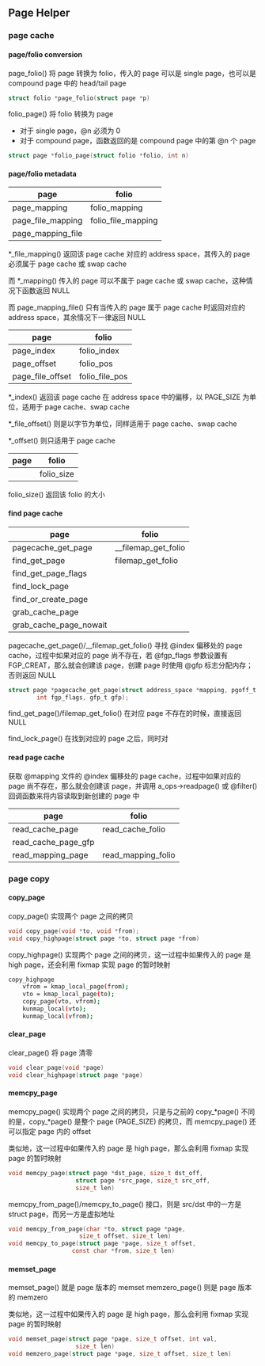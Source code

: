 ## Page Helper


### page cache

#### page/folio conversion

page_folio() 将 page 转换为 folio，传入的 page 可以是 single page，也可以是 compound page 中的 head/tail page

```c
struct folio *page_folio(struct page *p)
```


folio_page() 将 folio 转换为 page

- 对于 single page，@n 必须为 0
- 对于 compound page，函数返回的是 compound page 中的第 @n 个 page

```c
struct page *folio_page(struct folio *folio, int n)
```


#### page/folio metadata

page        | folio
----        | ----
page_mapping| folio_mapping
page_file_mapping | folio_file_mapping
page_mapping_file |

*_file_mapping() 返回该 page cache 对应的 address space，其传入的 page 必须属于 page cache 或 swap cache

而 *_mapping() 传入的 page 可以不属于 page cache 或 swap cache，这种情况下函数返回 NULL

而 page_mapping_file() 只有当传入的 page 属于 page cache 时返回对应的 address space，其余情况下一律返回 NULL


page        | folio
----        | ----
page_index  | folio_index
page_offset | folio_pos
page_file_offset | folio_file_pos

*_index() 返回该 page cache 在 address space 中的偏移，以 PAGE_SIZE 为单位，适用于 page cache、swap cache

*_file_offset() 则是以字节为单位，同样适用于 page cache、swap cache

*_offset() 则只适用于 page cache


page        | folio
----        | ----
|           | folio_size

folio_size() 返回该 folio 的大小


#### find page cache

page                | folio
----                | ----
pagecache_get_page  | __filemap_get_folio
find_get_page       | filemap_get_folio
find_get_page_flags |
find_lock_page      |
find_or_create_page |
grab_cache_page     |
grab_cache_page_nowait|

pagecache_get_page()/__filemap_get_folio() 寻找 @index 偏移处的 page cache，过程中如果对应的 page 尚不存在，若 @fgp_flags 参数设置有 FGP_CREAT，那么就会创建该 page，创建 page 时使用 @gfp 标志分配内存；否则返回 NULL

```c
struct page *pagecache_get_page(struct address_space *mapping, pgoff_t index,
		int fgp_flags, gfp_t gfp);
```

find_get_page()/filemap_get_folio() 在对应 page 不存在的时候，直接返回 NULL

find_lock_page() 在找到对应的 page 之后，同时对


#### read page cache

获取 @mapping 文件的 @index 偏移处的 page cache，过程中如果对应的 page 尚不存在，那么就会创建该 page，并调用 a_ops->readpage() 或 @filter() 回调函数来将内容读取到新创建的 page 中

page                | folio
----                | ----
read_cache_page     | read_cache_folio
read_cache_page_gfp | 
read_mapping_page   | read_mapping_folio



### page copy


#### copy_page

copy_page() 实现两个 page 之间的拷贝

```c
void copy_page(void *to, void *from);
void copy_highpage(struct page *to, struct page *from)
```

copy_highpage() 实现两个 page 之间的拷贝，这一过程中如果传入的 page 是 high page，还会利用 fixmap 实现 page 的暂时映射

```sh
copy_highpage
	vfrom = kmap_local_page(from);
	vto = kmap_local_page(to);
	copy_page(vto, vfrom);
	kunmap_local(vto);
	kunmap_local(vfrom);
```


#### clear_page

clear_page() 将 page 清零

```c
void clear_page(void *page)
void clear_highpage(struct page *page)
```


#### memcpy_page

memcpy_page() 实现两个 page 之间的拷贝，只是与之前的 copy_*page() 不同的是，copy_*page() 是整个 page (PAGE_SIZE) 的拷贝，而 memcpy_page() 还可以指定 page 内的 offset

类似地，这一过程中如果传入的 page 是 high page，那么会利用 fixmap 实现 page 的暂时映射

```c
void memcpy_page(struct page *dst_page, size_t dst_off,
			       struct page *src_page, size_t src_off,
			       size_t len)
```

memcpy_from_page()/memcpy_to_page() 接口，则是 src/dst 中的一方是 struct page，而另一方是虚拟地址

```c
void memcpy_from_page(char *to, struct page *page,
				    size_t offset, size_t len)
void memcpy_to_page(struct page *page, size_t offset,
				  const char *from, size_t len)
```


#### memset_page

memset_page() 就是 page 版本的 memset
memzero_page() 则是 page 版本的 memzero

类似地，这一过程中如果传入的 page 是 high page，那么会利用 fixmap 实现 page 的暂时映射

```c
void memset_page(struct page *page, size_t offset, int val,
			       size_t len)
void memzero_page(struct page *page, size_t offset, size_t len)
```

